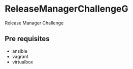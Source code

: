 # ReleaseManagerChallengeG
Release Manager Challenge

## Pre requisites

- ansible
- vagrant
- virtualbox
